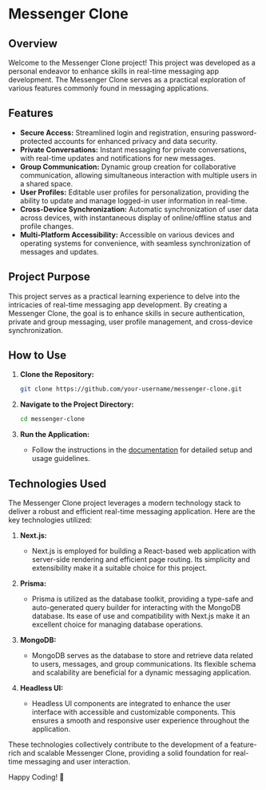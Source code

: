 # Messenger Clone

## Overview
Welcome to the Messenger Clone project! This project was developed as a personal endeavor to enhance skills in real-time messaging app development. The Messenger Clone serves as a practical exploration of various features commonly found in messaging applications.

## Features
- **Secure Access:** Streamlined login and registration, ensuring password-protected accounts for enhanced privacy and data security.
- **Private Conversations:** Instant messaging for private conversations, with real-time updates and notifications for new messages.
- **Group Communication:** Dynamic group creation for collaborative communication, allowing simultaneous interaction with multiple users in a shared space.
- **User Profiles:** Editable user profiles for personalization, providing the ability to update and manage logged-in user information in real-time.
- **Cross-Device Synchronization:** Automatic synchronization of user data across devices, with instantaneous display of online/offline status and profile changes.
- **Multi-Platform Accessibility:** Accessible on various devices and operating systems for convenience, with seamless synchronization of messages and updates.

## Project Purpose
This project serves as a practical learning experience to delve into the intricacies of real-time messaging app development. By creating a Messenger Clone, the goal is to enhance skills in secure authentication, private and group messaging, user profile management, and cross-device synchronization.

## How to Use
1. **Clone the Repository:**
    ```bash
    git clone https://github.com/your-username/messenger-clone.git
    ```

2. **Navigate to the Project Directory:**
    ```bash
    cd messenger-clone
    ```

3. **Run the Application:**
    - Follow the instructions in the [documentation](docs/README.md) for detailed setup and usage guidelines.

## Technologies Used

The Messenger Clone project leverages a modern technology stack to deliver a robust and efficient real-time messaging application. Here are the key technologies utilized:

1. **Next.js:**
   - Next.js is employed for building a React-based web application with server-side rendering and efficient page routing. Its simplicity and extensibility make it a suitable choice for this project.

2. **Prisma:**
   - Prisma is utilized as the database toolkit, providing a type-safe and auto-generated query builder for interacting with the MongoDB database. Its ease of use and compatibility with Next.js make it an excellent choice for managing database operations.

3. **MongoDB:**
   - MongoDB serves as the database to store and retrieve data related to users, messages, and group communications. Its flexible schema and scalability are beneficial for a dynamic messaging application.

4. **Headless UI:**
   - Headless UI components are integrated to enhance the user interface with accessible and customizable components. This ensures a smooth and responsive user experience throughout the application.

These technologies collectively contribute to the development of a feature-rich and scalable Messenger Clone, providing a solid foundation for real-time messaging and user interaction.

Happy Coding! 🚀
